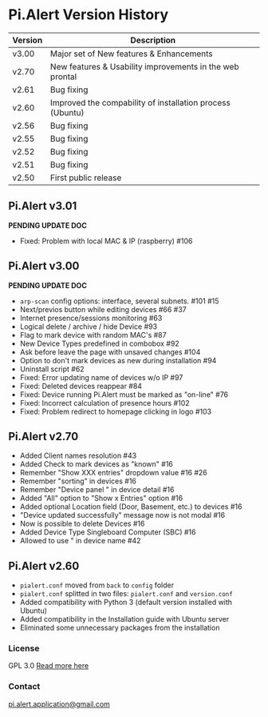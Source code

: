 # Pi.Alert Version History
<!--- --------------------------------------------------------------------- --->

  | Version | Description                                                     |
  | ------- | --------------------------------------------------------------- |
  |  v3.00  | Major set of New features & Enhancements                        |
  |  v2.70  | New features & Usability improvements in the web prontal        |
  |  v2.61  | Bug fixing                                                      |
  |  v2.60  | Improved the compability of installation process (Ubuntu)       |
  |  v2.56  | Bug fixing                                                      |
  |  v2.55  | Bug fixing                                                      |
  |  v2.52  | Bug fixing                                                      |
  |  v2.51  | Bug fixing                                                      |
  |  v2.50  | First public release                                            |


## Pi.Alert v3.01
<!--- --------------------------------------------------------------------- --->
 **PENDING UPDATE DOC**
  - Fixed: Problem with local MAC & IP (raspberry) #106
 

## Pi.Alert v3.00
<!--- --------------------------------------------------------------------- --->
 **PENDING UPDATE DOC**
  - `arp-scan` config options: interface, several subnets. #101 #15
  - Next/previos button while editing devices #66 #37
  - Internet presence/sessions monitoring #63
  - Logical delete / archive / hide Device #93
  - Flag to mark device with random MAC's #87
  - New Device Types predefined in combobox #92
  - Ask before leave the page with unsaved changes #104
  - Option to don't mark devices as new during installation #94
  - Uninstall script #62
  - Fixed: Error updating name of devices w/o IP #97
  - Fixed: Deleted devices reappear #84
  - Fixed: Device running Pi.Alert must be marked as "on-line" #76
  - Fixed: Incorrect calculation of presence hours #102
  - Fixed: Problem redirect to homepage clicking in logo #103


## Pi.Alert v2.70
<!--- --------------------------------------------------------------------- --->
  - Added Client names resolution #43
  - Added Check to mark devices as "known" #16
  - Remember "Show XXX entries" dropdown value #16 #26
  - Remember "sorting" in devices #16
  - Remember "Device panel " in device detail #16
  - Added "All" option to "Show x Entries" option #16
  - Added optional Location field (Door, Basement, etc.) to devices #16
  - "Device updated successfully" message now is not modal #16
  - Now is possible to delete Devices #16
  - Added Device Type Singleboard Computer (SBC) #16
  - Allowed to use " in device name #42


## Pi.Alert v2.60
<!--- --------------------------------------------------------------------- --->
  - `pialert.conf` moved from `back` to `config` folder
  - `pialert.conf` splitted in two files: `pialert.conf` and `version.conf`
  - Added compatibility with Python 3 (default version installed with Ubuntu)
  - Added compatibility in the Installation guide with Ubuntu server
  - Eliminated some unnecessary packages from the installation


### License
  GPL 3.0
  [Read more here](../LICENSE.txt)

### Contact
  pi.alert.application@gmail.com
